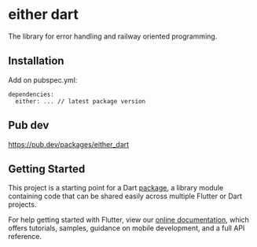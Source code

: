# either dart

The library for error handling and railway oriented programming.

## Installation

Add on pubspec.yml:

```
dependencies:
  either: ... // latest package version
```

## Pub dev

https://pub.dev/packages/either_dart

## Getting Started

This project is a starting point for a Dart
[package](https://flutter.dev/developing-packages/),
a library module containing code that can be shared easily across
multiple Flutter or Dart projects.

For help getting started with Flutter, view our 
[online documentation](https://flutter.dev/docs), which offers tutorials, 
samples, guidance on mobile development, and a full API reference.